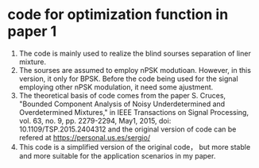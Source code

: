 # code for optimization function in paper 1
1. The code is mainly used to realize the blind sourses separation of liner mixture.
2. The sourses are assumed to employ nPSK modutioan.  However, in this version, it only for BPSK.  Before the code being used for the signal employing other nPSK modulation, it need some ajustment.
3. The theoretical basis of code comes from  the paper  S. Cruces, "Bounded Component Analysis of Noisy Underdetermined and Overdetermined Mixtures," in IEEE Transactions on Signal Processing, vol. 63, no. 9, pp. 2279-2294, May1, 2015, doi: 10.1109/TSP.2015.2404312 and the  original version of code can be refered at https://personal.us.es/sergio/
4. This code is a simplified version of the original code， but more stable and more suitable for the application scenarios in my paper.
